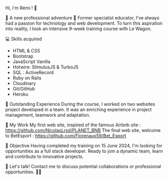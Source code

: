 Hi, i'm Rémi ! 👋

🚀 A new professional adventure 🚀
Former specialist educator, I've always had a passion for technology and web development. To turn this aspiration into reality, I took an intensive 9-week training course with Le Wagon.

💻 Skills acquired
- HTML & CSS
- Bootstrap
- JavaScript Vanilla
- Hotwire: StimulusJS & TurboJS
- SQL : ActiveRecord
- Ruby on Rails
- Cloudinary
- Git/GitHub
- Heroku

🌟 Outstanding Experience
During the course, I worked on two websites project developed in a team. It was an enriching experience in project management, teamwork and adaptation.

🔧 My Work
My first web site, inspired of the famous Airbnb site : https://github.com/NicolasLrsd/PLANET_BNB 
The final web site, welcome to BetEsport : https://github.com/Florenaux59/Bet_Esport

🎯 Objective
Having completed my training on 15 June 2024, I'm looking for opportunities as a full stack developer. Ready to join a dynamic team, learn and contribute to innovative projects.

🤝 Let's talk!
Contact me to discuss potential collaborations or professional opportunities. 💼✨


